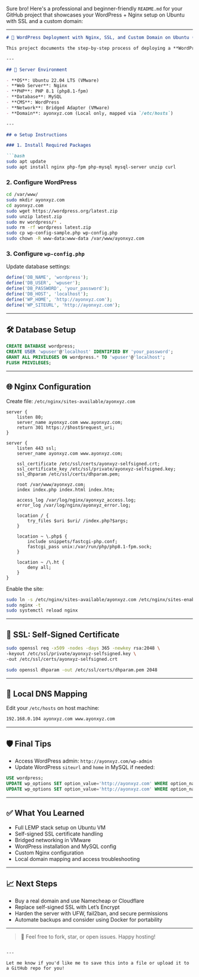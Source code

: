 Sure bro! Here's a professional and beginner-friendly `README.md` for your GitHub project that showcases your WordPress + Nginx setup on Ubuntu with SSL and a custom domain:

---

````markdown
# 🚀 WordPress Deployment with Nginx, SSL, and Custom Domain on Ubuntu (VMware)

This project documents the step-by-step process of deploying a **WordPress website** on **Ubuntu 22.04** using **Nginx**, **MySQL**, **PHP**, and **self-signed SSL**, hosted inside **VMware Workstation Pro 17** with **Bridged Networking** and **Local Domain Mapping**.

---

## 🧰 Server Environment

- **OS**: Ubuntu 22.04 LTS (VMware)
- **Web Server**: Nginx
- **PHP**: PHP 8.1 (php8.1-fpm)
- **Database**: MySQL
- **CMS**: WordPress
- **Network**: Bridged Adapter (VMware)
- **Domain**: ayonxyz.com (Local only, mapped via `/etc/hosts`)

---

## ⚙️ Setup Instructions

### 1. Install Required Packages

```bash
sudo apt update
sudo apt install nginx php-fpm php-mysql mysql-server unzip curl
````

### 2. Configure WordPress

```bash
cd /var/www/
sudo mkdir ayonxyz.com
cd ayonxyz.com
sudo wget https://wordpress.org/latest.zip
sudo unzip latest.zip
sudo mv wordpress/* .
sudo rm -rf wordpress latest.zip
sudo cp wp-config-sample.php wp-config.php
sudo chown -R www-data:www-data /var/www/ayonxyz.com
```

### 3. Configure `wp-config.php`

Update database settings:

```php
define('DB_NAME', 'wordpress');
define('DB_USER', 'wpuser');
define('DB_PASSWORD', 'your_password');
define('DB_HOST', 'localhost');
define('WP_HOME', 'http://ayonxyz.com');
define('WP_SITEURL', 'http://ayonxyz.com');
```

---

## 🛠️ Database Setup

```sql
CREATE DATABASE wordpress;
CREATE USER 'wpuser'@'localhost' IDENTIFIED BY 'your_password';
GRANT ALL PRIVILEGES ON wordpress.* TO 'wpuser'@'localhost';
FLUSH PRIVILEGES;
```

---

## 🌐 Nginx Configuration

Create file: `/etc/nginx/sites-available/ayonxyz.com`

```nginx
server {
    listen 80;
    server_name ayonxyz.com www.ayonxyz.com;
    return 301 https://$host$request_uri;
}

server {
    listen 443 ssl;
    server_name ayonxyz.com www.ayonxyz.com;

    ssl_certificate /etc/ssl/certs/ayonxyz-selfsigned.crt;
    ssl_certificate_key /etc/ssl/private/ayonxyz-selfsigned.key;
    ssl_dhparam /etc/ssl/certs/dhparam.pem;

    root /var/www/ayonxyz.com;
    index index.php index.html index.htm;

    access_log /var/log/nginx/ayonxyz_access.log;
    error_log /var/log/nginx/ayonxyz_error.log;

    location / {
        try_files $uri $uri/ /index.php?$args;
    }

    location ~ \.php$ {
        include snippets/fastcgi-php.conf;
        fastcgi_pass unix:/var/run/php/php8.1-fpm.sock;
    }

    location ~ /\.ht {
        deny all;
    }
}
```

Enable the site:

```bash
sudo ln -s /etc/nginx/sites-available/ayonxyz.com /etc/nginx/sites-enabled/
sudo nginx -t
sudo systemctl reload nginx
```

---

## 🔐 SSL: Self-Signed Certificate

```bash
sudo openssl req -x509 -nodes -days 365 -newkey rsa:2048 \
-keyout /etc/ssl/private/ayonxyz-selfsigned.key \
-out /etc/ssl/certs/ayonxyz-selfsigned.crt

sudo openssl dhparam -out /etc/ssl/certs/dhparam.pem 2048
```

---

## 🧭 Local DNS Mapping

Edit your `/etc/hosts` on host machine:

```bash
192.168.0.104 ayonxyz.com www.ayonxyz.com
```

---

## 🛡️ Final Tips

* Access WordPress admin: `http://ayonxyz.com/wp-admin`
* Update WordPress `siteurl` and `home` in MySQL if needed:

```sql
USE wordpress;
UPDATE wp_options SET option_value='http://ayonxyz.com' WHERE option_name='siteurl';
UPDATE wp_options SET option_value='http://ayonxyz.com' WHERE option_name='home';
```

---

## ✅ What You Learned

* Full LEMP stack setup on Ubuntu VM
* Self-signed SSL certificate handling
* Bridged networking in VMware
* WordPress installation and MySQL config
* Custom Nginx configuration
* Local domain mapping and access troubleshooting

---

## 📈 Next Steps

* Buy a real domain and use Namecheap or Cloudflare
* Replace self-signed SSL with Let’s Encrypt
* Harden the server with UFW, fail2ban, and secure permissions
* Automate backups and consider using Docker for portability

---

> 💬 Feel free to fork, star, or open issues. Happy hosting!

```

---

Let me know if you'd like me to save this into a file or upload it to a GitHub repo for you!
```
